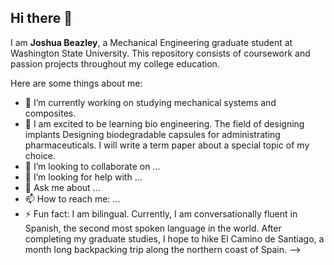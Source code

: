 ## Hi there 👋


I am **Joshua Beazley**, a Mechanical Engineering graduate student at Washington State University. This repository consists of coursework and passion projects throughout my college education.

Here are some things about me:

- 🔭 I’m currently working on studying mechanical systems and composites.
- 🌱 I am excited to be learning bio engineering. The field of designing implants
  Designing biodegradable capsules for administrating pharmaceuticals. I will write a term paper about a special topic of my choice.
- 👯 I’m looking to collaborate on ...
- 🤔 I’m looking for help with ...
- 💬 Ask me about ...
- 📫 How to reach me: ...
- ⚡ Fun fact: I am bilingual. Currently, I am conversationally fluent in Spanish, the second most spoken language in the world. After completing my graduate studies, I hope to hike El Camino de Santiago, a month long backpacking trip along the northern coast of Spain.
-->
